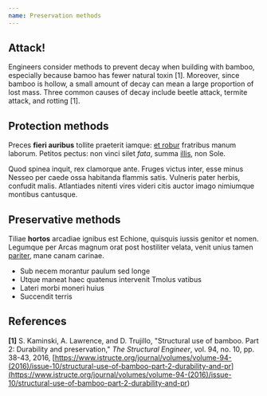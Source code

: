 ```yaml
---
name: Preservation methods
---
```


## Attack!

Engineers consider methods to prevent decay when building with bamboo, especially because bamoo has fewer natural toxin [1]. Moreover, since bamboo is hollow, a small amount of decay can mean a large proportion of lost mass. Three common causes of decay include beetle attack, termite attack, and rotting [1].

## Protection methods

Preces **fieri auribus** tollite praeterit iamque: [et robur](http://fraude.net/igne.html) fratribus manum laborum. Petitos pectus: non vinci silet _fata_, summa [illis](http://www.dum.net/), non Sole.

Quod spinea inquit, rex clamorque ante. Fruges victus inter, esse minus Nesseo per caede ossa habitanda flammis satis. Vulneris pater herbis, confudit malis. Atlantiades nitenti vires videri citis auctor imago nimiumque montibus cantusque.

## Preservative methods

Tiliae **hortos** arcadiae ignibus est Echione, quisquis iussis genitor et nomen. Legumque per Arcas magnum orat post hostiliter velata, venit unius tamen [pariter](http://nec-precanti.org/), mane canam carinae.

- Sub necem morantur paulum sed longe
- Utque maneat haec quatenus intervenit Tmolus vatibus
- Lateri morbi moneri huius
- Succendit terris

## References

**[1]** S. Kaminski, A. Lawrence, and D. Trujillo, "Structural use of bamboo. Part 2: Durability and preservation," _The Structural Engineer_, vol. 94, no. 10, pp. 38-43, 2016, [https://www.istructe.org/journal/volumes/volume-94-(2016)/issue-10/structural-use-of-bamboo-part-2-durability-and-pr](<https://www.istructe.org/journal/volumes/volume-94-(2016)/issue-10/structural-use-of-bamboo-part-2-durability-and-pr>)
